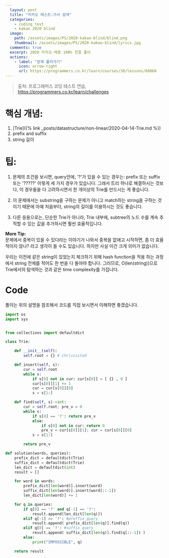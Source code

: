 ```yaml
---
  layout: post
  title: "카카오 테스트:가사 검색"
  categories:
    - coding test
    - kakao 2020 blind
  image:
    path: /assets/images/PS/2020-kakao-blind/blind.png
    thumbnail: /assets/images/PS/2020-kakao-blind/lyrics.jpg
  comments: true
  excerpt: 2020 카카오-채용 100% 친절 풀이
  actions:
    - label: "문제 풀러가기"
      icon: arrow-right
      url: https://programmers.co.kr/learn/courses/30/lessons/60060
---
```

> 출처: 프로그래머스 코딩 테스트 연습, https://programmers.co.kr/learn/challenges<br/>

# 핵심 개념:
1. [Trie]({% link _posts/datastructure/non-linear/2020-04-14-Trie.md %})
2. prefix and suffix
3. string 길이

# 팁:

 1) 문제의 조건을 보시면, query안에,  '?'가 있을 수 있는 경우는:  prefix 또는 suffix 또는 '?????' 이렇게 세 가지 경우가 있습니다.  그래서 트리 하나로 해결하시는 것보다, 이 경우들을 다 고려하시면서 한 개이상의 Trie를 만드시는 게 좋습니다.

2) 이 문제에서는 substring을 구하는 문제가 아니고 match하는 string을 구하는 것이기 때문에 아예 처음부터, string의 길이를 이용하시는 것도 좋습니다.

3) 다른 응용으로는, 단순한 Trie가 아니라, Trie 내부에, subtree의 노드 수를 계속 추적할 수 있는 값을 추가하시면 훨씬 효율적입니다.

**More Tip:**<br/>
문제에서 중복이 있을 수 있다라는 이야기가 나와서 중복을 없애고 시작하면, 좀 더 효율적이지 않나? 라고
생각이 들 수도 있습니다. 하지만 사실 이건 크게 의미가 없습니다.<br/>

우리는 이전에 같은 string이 있었는지 체크하기 위해 hash function을 적용 하는 과정에서 string 전체를 적어도 한 번을 다 돌아야 합니다.
그러므로, O(len(string))으로 Trie에서의 탐색하는 것과 같은 time complexity를 가집니다.<br/>

# Code
풀이는 위의 설명을 참조해서 코드를 직접 보시면서 이해하면 좋겠습니다.<br/>
```python
import os
import sys


from collections import defaultdict

class Trie:

    def __init__(self):
        self.root = {} # chr|visited

    def insert(self, s):
        cur = self.root
        while s:
            if s[0] not in cur: cur[s[0]] = [ {} , 0 ]
            cur[s[0]][1] += 1
            cur = cur[s[0]][0]
            s = s[1:]

    def find(self, s)->int:
        cur = self.root; pre_v = 0
        while s:
            if s[0] == '?': return pre_v
            else:
                if s[0] not in cur: return 0
                pre_v = cur[s[0]][1]; cur = cur[s[0]][0]
            s = s[1:]

        return pre_v

def solution(words, queries):
    prefix_dict = defaultdict(Trie)
    suffix_dict = defaultdict(Trie)
    len_dict = defaultdict(int)
    result = []

    for word in words:
        prefix_dict[len(word)].insert(word)
        suffix_dict[len(word)].insert(word[::-1])
        len_dict[len(word)] += 1

    for q in queries:
        if q[0] == '?' and q[-1] == '?':
            result.append(len_dict[len(q)])
        elif q[-1] == '?': #preffix_query
            result.append( prefix_dict[len(q)].find(q))
        elif q[0] == '?': #suffix_query
            result.append( suffix_dict[len(q)].find(q[::-1]) )
        else:
            print("IMPOSSIBLE", q)

    return result
```
